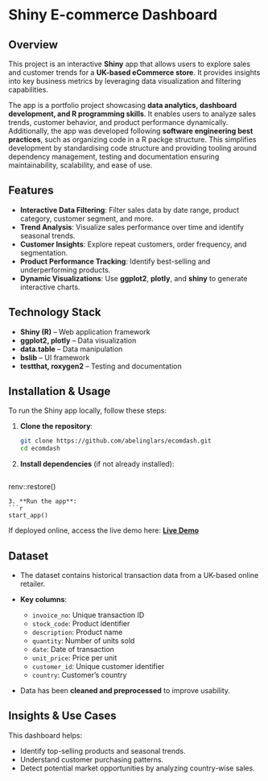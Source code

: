 # Shiny E-commerce Dashboard

## Overview
This project is an interactive **Shiny** app that allows users to explore sales 
and customer trends for a **UK-based eCommerce store**.
It provides insights into key business metrics by leveraging data visualization 
and filtering capabilities.

The app is a portfolio project showcasing 
**data analytics, dashboard development, and R programming skills**.
It enables users to analyze sales trends, customer behavior,
and product performance dynamically. Additionally,
the app was developed following **software engineering best practices**,
such as organizing code in a R packge structure. This simplifies development by
standardising code structure and providing tooling around dependency management,
testing and documentation ensuring maintainability, scalability, and ease of use.

## Features
- **Interactive Data Filtering**: Filter sales data by date range, product category, customer segment, and more.
- **Trend Analysis**: Visualize sales performance over time and identify seasonal trends.
- **Customer Insights**: Explore repeat customers, order frequency, and segmentation.
- **Product Performance Tracking**: Identify best-selling and underperforming products.
- **Dynamic Visualizations**: Use **ggplot2**, **plotly**, and **shiny** to generate interactive charts.

## Technology Stack
- **Shiny (R)** – Web application framework
- **ggplot2, plotly** – Data visualization
- **data.table** – Data manipulation
- **bslib** – UI framework 
- **testthat, roxygen2** – Testing and documentation

## Installation & Usage
To run the Shiny app locally, follow these steps:

1. **Clone the repository**:
   ```sh
   git clone https://github.com/abelinglars/ecomdash.git
   cd ecomdash
   ```
2. **Install dependencies** (if not already installed):
   ```r
  renv::restore()
   ```
3. **Run the app**:
   ```r
  start_app()
   ```

If deployed online, access the live demo here: **[Live Demo](https://larsabeling.shinyapps.io/ecomdash)**

## Dataset
- The dataset contains historical transaction data from a UK-based online retailer.
- **Key columns**:
  - `invoice_no`: Unique transaction ID
  - `stock_code`: Product identifier
  - `description`: Product name
  - `quantity`: Number of units sold
  - `date`: Date of transaction
  - `unit_price`: Price per unit
  - `customer_id`: Unique customer identifier
  - `country`: Customer’s country
  
- Data has been **cleaned and preprocessed** to improve usability.

## Insights & Use Cases
This dashboard helps:
- Identify top-selling products and seasonal trends.
- Understand customer purchasing patterns.
- Detect potential market opportunities by analyzing country-wise sales.

